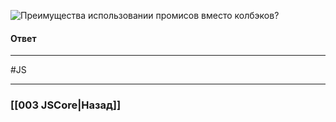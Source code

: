 ![Преимущества использовании промисов вместо колбэков?](https://youtu.be/yvOXvZ8aEFo?t=481)

#### Ответ

___
 #JS 

___

### [[003 JSCore|Назад]]
